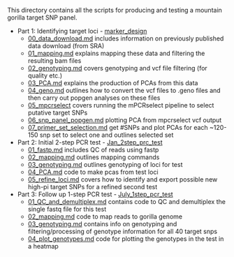 This directory contains all the scripts for producing and testing a mountain gorilla target SNP panel.  

- Part 1: Identifying target loci - [marker_design](https://github.com/sudmantlab/rishi/tree/main/gorilla_census/marker_design)
  - [00_data_download.md](https://github.com/sudmantlab/rishi/blob/main/gorilla_census/marker_design/00_data_download.md) includes information on previously published data download (from SRA)
  - [01_mapping.md](https://github.com/sudmantlab/rishi/blob/main/gorilla_census/marker_design/01_mapping.md) explains mapping these data and filtering the resulting bam files
  - [02_genotyping.md](https://github.com/sudmantlab/rishi/blob/main/gorilla_census/marker_design/02_genotyping.md) covers genotyping and vcf file filtering (for quality etc.)
  - [03_PCA.md](https://github.com/sudmantlab/rishi/blob/main/gorilla_census/marker_design/03_PCA.md) explains the production of PCAs from this data
  - [04_geno.md](https://github.com/sudmantlab/rishi/blob/main/gorilla_census/marker_design/04_geno.md) outlines how to convert the vcf files to .geno files and then carry out popgen analyses on these files
  - [05_mpcrselect](https://github.com/sudmantlab/rishi/blob/main/gorilla_census/marker_design/05_mpcrselect.md) covers running the mPCRselect pipeline to select putative target SNPs
  - [06_snp_panel_popgen.md](https://github.com/sudmantlab/rishi/blob/main/gorilla_census/marker_design/06_snp_panel_popgen.md) plotting PCA from mpcrselect vcf output
  - [07_primer_set_selection.md](https://github.com/sudmantlab/rishi/blob/main/gorilla_census/marker_design/07_primer_set_selection.md) get #SNPs and plot PCAs for each ~120-150 snp set to select one and outlines selected set
- Part 2: Initial 2-step PCR test - [Jan_2step_prc_test](https://github.com/sudmantlab/rishi/tree/main/gorilla_census/Jan_2step_prc_test)
  - [01_fastp.md](https://github.com/sudmantlab/rishi/blob/main/gorilla_census/Jan_2step_prc_test/01_fastp.md) includes QC of reads using fastp
  - [02_mapping.md](https://github.com/sudmantlab/rishi/blob/main/gorilla_census/Jan_2step_prc_test/02_mapping.md) outlines mapping commands
  - [03_genotyping.md](https://github.com/sudmantlab/rishi/blob/main/gorilla_census/Jan_2step_prc_test/03_genotyping.md) outlines genotyping of loci for test
  - [04_PCA.md](https://github.com/sudmantlab/rishi/blob/main/gorilla_census/Jan_2step_prc_test/04_PCA.md) code to make pcas from test loci
  - [05_refine_loci.md](https://github.com/sudmantlab/rishi/blob/main/gorilla_census/Jan_2step_prc_test/05_refine_loci.md) covers how to identify and export possible new high-pi target SNPs for a refined second test
- Part 3: Follow up 1-step PCR test - [July_1step_pcr_test](https://github.com/sudmantlab/rishi/tree/main/gorilla_census/July_1step_pcr_test)
  - [01_QC_and_demultiplex.md](https://github.com/sudmantlab/rishi/blob/main/gorilla_census/July_1step_pcr_test/01_QC_and_demultiplex.md) contains code to QC and demultiplex the single fastq file for this test
  - [02_mapping.md](https://github.com/sudmantlab/rishi/blob/main/gorilla_census/July_1step_pcr_test/02_mapping.md) code to map reads to gorilla genome
  - [03_genotyping.md](https://github.com/sudmantlab/rishi/blob/main/gorilla_census/July_1step_pcr_test/03_genotyping.md) contains info on genotyping and filtering/processing of genotype information for all 40 target snps
  - [04_plot_genotypes.md](https://github.com/sudmantlab/rishi/blob/main/gorilla_census/July_1step_pcr_test/04_plot_genotypes.md) code for plotting the genotypes in the test in a heatmap
